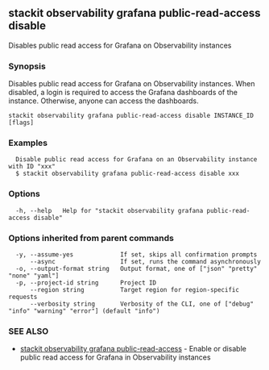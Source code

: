 ## stackit observability grafana public-read-access disable

Disables public read access for Grafana on Observability instances

### Synopsis

Disables public read access for Grafana on Observability instances.
When disabled, a login is required to access the Grafana dashboards of the instance. Otherwise, anyone can access the dashboards.

```
stackit observability grafana public-read-access disable INSTANCE_ID [flags]
```

### Examples

```
  Disable public read access for Grafana on an Observability instance with ID "xxx"
  $ stackit observability grafana public-read-access disable xxx
```

### Options

```
  -h, --help   Help for "stackit observability grafana public-read-access disable"
```

### Options inherited from parent commands

```
  -y, --assume-yes             If set, skips all confirmation prompts
      --async                  If set, runs the command asynchronously
  -o, --output-format string   Output format, one of ["json" "pretty" "none" "yaml"]
  -p, --project-id string      Project ID
      --region string          Target region for region-specific requests
      --verbosity string       Verbosity of the CLI, one of ["debug" "info" "warning" "error"] (default "info")
```

### SEE ALSO

* [stackit observability grafana public-read-access](./stackit_observability_grafana_public-read-access.md)	 - Enable or disable public read access for Grafana in Observability instances

